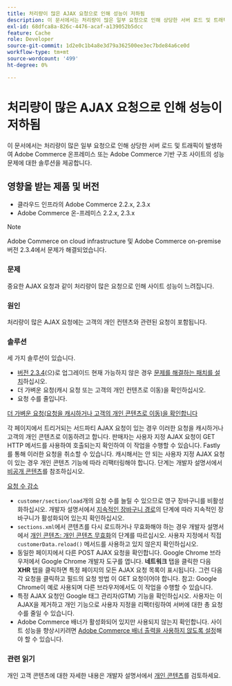 ```yaml
---
title: 처리량이 많은 AJAX 요청으로 인해 성능이 저하됨
description: 이 문서에서는 처리량이 많은 일부 요청으로 인해 상당한 서버 로드 및 트래픽이 발생하여 Adobe Commerce 온프레미스 또는 Adobe Commerce 기반 구조 사이트의 성능 문제에 대한 솔루션을 제공합니다.
exl-id: 68dfca8a-826c-4476-acaf-a139052b5dcc
feature: Cache
role: Developer
source-git-commit: 1d2e0c1b4a8e3d79a362500ee3ec7bde84a6ce0d
workflow-type: tm+mt
source-wordcount: '499'
ht-degree: 0%

---
```


# 처리량이 많은 AJAX 요청으로 인해 성능이 저하됨

이 문서에서는 처리량이 많은 일부 요청으로 인해 상당한 서버 로드 및 트래픽이 발생하여 Adobe Commerce 온프레미스 또는 Adobe Commerce 기반 구조 사이트의 성능 문제에 대한 솔루션을 제공합니다.

## 영향을 받는 제품 및 버전

* 클라우드 인프라의 Adobe Commerce 2.2.x, 2.3.x
* Adobe Commerce 온-프레미스 2.2.x, 2.3.x

>[!NOTE]
>
>Adobe Commerce on cloud infrastructure 및 Adobe Commerce on-premise 버전 2.3.4에서 문제가 해결되었습니다.

### 문제

중요한 AJAX 요청과 같이 처리량이 많은 요청으로 인해 사이트 성능이 느려집니다.

### 원인

처리량이 많은 AJAX 요청에는 고객의 개인 컨텐츠와 관련된 요청이 포함됩니다.

### 솔루션

세 가지 솔루션이 있습니다.

* [버전 2.3.4](https://devdocs.magento.com/cloud/project/project-upgrade.html)(으)로 업그레이드 현재 가능하지 않은 경우 [문제를 해결하는 패치를 설치](/help/troubleshooting/known-issues-patches-attached/performance-issues-caused-by-excessive-ajax-requests.md)하십시오.
* 더 가벼운 요청(캐시 요청 또는 고객의 개인 컨텐츠로 이동)을 확인하십시오.
* 요청 수를 줄입니다.

<u>더 가벼운 요청(요청을 캐시하거나 고객의 개인 콘텐츠로 이동)을 확인합니다</u>

각 페이지에서 트리거되는 서드파티 AJAX 요청이 있는 경우 이러한 요청을 캐시하거나 고객의 개인 콘텐츠로 이동하려고 합니다. 판매자는 사용자 지정 AJAX 요청이 GET HTTP 메서드를 사용하여 호출되는지 확인하여 이 작업을 수행할 수 있습니다. Fastly를 통해 이러한 요청을 취소할 수 있습니다. 캐시해서는 안 되는 사용자 지정 AJAX 요청이 있는 경우 개인 콘텐츠 기능에 따라 리팩터링해야 합니다. 단계는 개발자 설명서에서 [비공개 콘텐츠](https://devdocs.magento.com/guides/v2.3/extension-dev-guide/cache/page-caching/private-content.html)를 참조하십시오.

<u>요청 수 감소</u>

* `customer/section/load`개의 요청 수를 늘릴 수 있으므로 영구 장바구니를 비활성화하십시오. 개발자 설명서에서 [지속적인 장바구니 경로](https://devdocs.magento.com/guides/v2.3/config-guide/prod/config-reference-most.html#persistent-shopping-cart-paths)의 단계에 따라 지속적인 장바구니가 활성화되어 있는지 확인하십시오.
* `sections.xml`에서 콘텐츠를 다시 로드하거나 무효화해야 하는 경우 개발자 설명서에서 [개인 콘텐츠: 개인 콘텐츠 무효화](https://devdocs.magento.com/guides/v2.3/extension-dev-guide/cache/page-caching/private-content.html#invalidate-private-content)의 단계를 따르십시오. 사용자 지정에서 직접 `customerData.reload()` 메서드를 사용하고 있지 않은지 확인하십시오.
* 동일한 페이지에서 다른 POST AJAX 요청을 확인합니다. Google Chrome 브라우저에서 Google Chrome 개발자 도구를 엽니다. **네트워크** 탭을 클릭한 다음 **XHR** 탭을 클릭하면 특정 페이지의 모든 AJAX 요청 목록이 표시됩니다. 그런 다음 각 요청을 클릭하고 필드의 요청 방법 이 GET 요청이어야 합니다. 참고: Google Chrome이 예로 사용되며 다른 브라우저에서도 이 작업을 수행할 수 있습니다.
* 특정 AJAX 요청인 Google 태그 관리자(GTM) 기능을 확인하십시오. 사용자는 이 AJAX을 제거하고 개인 기능으로 사용자 지정을 리팩터링하여 서버에 대한 총 요청 수를 줄일 수 있습니다.
* Adobe Commerce 배너가 활성화되어 있지만 사용되지 않는지 확인합니다. 사이트 성능을 향상시키려면 [Adobe Commerce 배너 출력을 사용하지 않도록 설정](/help/troubleshooting/miscellaneous/disable-magento-banner-output-to-improve-site-performance.md)해야 할 수 있습니다.

### 관련 읽기

개인 고객 콘텐츠에 대한 자세한 내용은 개발자 설명서에서 [개인 콘텐츠](https://devdocs.magento.com/guides/v2.3/extension-dev-guide/cache/page-caching/private-content.html?itm_source=devdocs&amp;itm_medium=search_page&amp;itm_campaign=federated_search&amp;itm_term=ajax%20requests)를 검토하세요.
